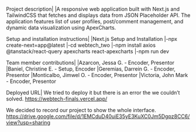 Project description|
|A responsive web application built with Next.js and TailwindCSS that fetches and displays data from JSON Placeholder API. The application features list of user profiles, post/comment management, and dynamic data visualization using ApexCharts.

Setup and installation instructions|
|Next.js Setup and Installation
|-npx create-next=app@latest
|-cd webtech_two
|-npm install axios @tanstack/react-query apexcharts react-apexcharts
|-npm run dev

Team member contributions|
|Azarcon, Jessa G. - Encoder, Presentor
|Baniel, Christine E. - Setup, Encoder
|Geremias, Darrein G. - Encoder, Presentor
|Monticalbo, Jimwel O. - Encoder, Presentor
|Victoria, John Mark - Encoder, Presentor

Deployed URL|
We tried to deploy it but there is an error the we couldn’t solved.
https://webtech-finals.vercel.app/

We decided to record our project to show the whole interface. 
https://drive.google.com/file/d/1EMCduD40uiE35yE3KuXC0Jm5Dgpz8CC6/view?usp=sharing

